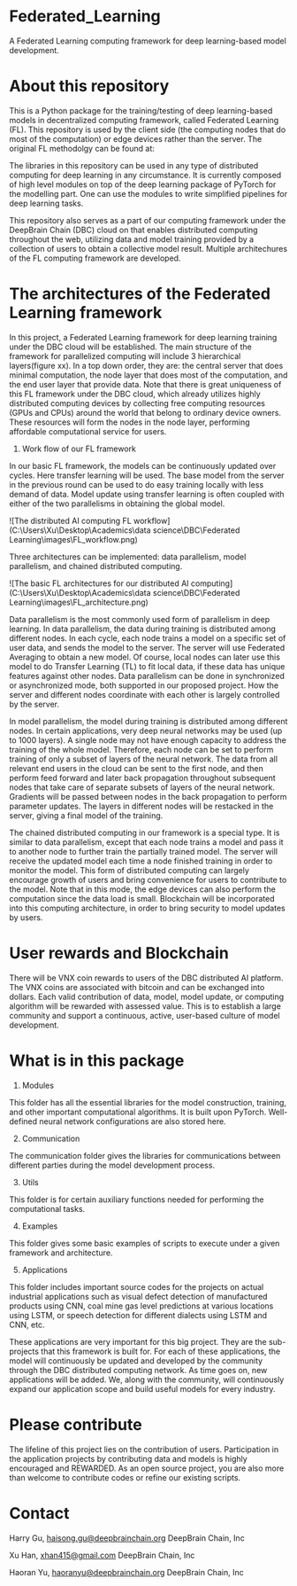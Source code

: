 # Federated_Learning
A Federated Learning computing framework for deep learning-based model development. 


# About this repository

This is a Python package for the training/testing of deep learning-based models in decentralized computing framework, called Federated Learning (FL). This repository is used by the client side (the computing nodes that do most of the computation) or edge devices rather than the server.  The original FL methodolgy can be found at:


The libraries in this repository can be used in any type of distributed computing for deep learning in any circumstance. It is currently composed of high level modules on top of the deep learning package of PyTorch for the modelling part. One can use the modules to write simplified pipelines for deep learning tasks. 

This repository also serves as a part of our computing framework under the DeepBrain Chain (DBC) cloud on that enables distributed computing throughout the web, utilizing data and model training provided by a collection of users to obtain a collective model result. Multiple architechures of the FL computing framework are developed.



# The architectures of the Federated Learning framework

In this project, a Federated Learning framework for deep learning training under the DBC cloud will be established. The main structure of the framework for parallelized computing will include 3 hierarchical layers(figure xx). In a top down order, they are: the central server that does minimal computation, the node layer that does most of the computation, and the end user layer that provide data. Note that there is great uniqueness of this FL framework under the DBC cloud, which already utilizes highly distributed computing devices by collecting free computing resources (GPUs and CPUs) around the world that belong to ordinary device owners. These resources will form the nodes in the node layer, performing affordable computational service for users. 

1) Work flow of our FL framework

In our basic FL framework, the models can be continuously updated over cycles. Here transfer learning will be used. The base model from the server in the previous round can be used to do easy training locally with less demand of data. Model update using transfer learning is often coupled with either of the two parallelisms in obtaining the global model.

![The distributed AI computing FL workflow](C:\Users\Xu\Desktop\Academics\data science\DBC\Federated Learning\images\FL_workflow.png)

Three architectures can be implemented: data parallelism, model parallelism, and chained distributed computing.

![The basic FL architectures for our distributed AI computing](C:\Users\Xu\Desktop\Academics\data science\DBC\Federated Learning\images\FL_architecture.png)

Data parallelism is the most commonly used form of parallelism in deep learning. In data parallelism, the data during training is distributed among different nodes. In each cycle, each node trains a model on a specific set of user data, and sends the model to the server. The server will use Federated Averaging to obtain a new model. Of course, local nodes can later use this model to do Transfer Learning (TL) to fit local data, if these data has unique features against other nodes. Data parallelism can be done in synchronized or asynchronized mode, both supported in our proposed project. How the server and different nodes coordinate with each other is largely controlled by the server.  

In model parallelism, the model during training is distributed among different nodes. In certain applications, very deep neural networks may be used (up to 1000 layers). A single node may not have enough capacity to address the training of the whole model. Therefore, each node can be set to perform training of only a subset of layers of the neural network. The data from all relevant end users in the cloud can be sent to the first node, and then perform feed forward and later back propagation throughout subsequent nodes that take care of separate subsets of layers of the neural network. Gradients will be passed between nodes in the back propagation to perform parameter updates. The layers in different nodes will be restacked in the server, giving a final model of the training. 

The chained distributed computing in our framework is a special type. It is similar to data parallelism, except that each node trains a model and pass it to another node to further train the partially trained model. The server will receive the updated model each time a node finished training in order to monitor the model. This form of distributed computing can largely encourage growth of users and bring convenience for users to contribute to the model. Note that in this mode, the edge devices can also perform the computation since the data load is small. Blockchain will be incorporated into this computing architecture, in order to bring security to model updates by users.


# User rewards and Blockchain

There will be VNX coin rewards to users of the DBC distributed AI platform. The VNX coins are associated with bitcoin and can be exchanged into dollars. Each valid contribution of data, model, model update, or computing algorithm will be rewarded with assessed value. This is to establish a large community and support a continuous, active, user-based culture of model development.


# What is in this package

1. Modules

This folder has all the essential libraries for the model construction, training, and other important computational algorithms. It is built upon PyTorch. Well-defined neural network configurations are also stored here. 


2. Communication

The communication folder gives the libraries for communications between different parties during the model development process. 


3. Utils

This folder is for certain auxiliary functions needed for performing the computational tasks.


4. Examples

This folder gives some basic examples of scripts to execute under a given framework and architecture.


5. Applications

This folder includes important source codes for the projects on actual industrial applications such as visual defect detection of manufactured products using CNN, coal mine gas level predictions at various locations using LSTM, or speech detection for different dialects using LSTM and CNN, etc.

These applications are very important for this big project. They are the sub-projects that this framework is built for. For each of these applications, the model will continuously be updated and developed by the community through the DBC distributed computing network. As time goes on, new applications will be added. We, along with the community, will continuously expand our application scope and build useful models for every industry.


# Please contribute

The lifeline of this project lies on the contribution of users. Participation in the application projects by contributing data and models is highly encouraged and REWARDED. As an open source project, you are also more than welcome to contribute codes or refine our existing scripts.


# Contact
Harry Gu, haisong.gu@deepbrainchain.org     DeepBrain Chain, Inc

Xu Han, xhan415@gmail.com     DeepBrain Chain, Inc

Haoran Yu, haoranyu@deepbrainchain.org     DeepBrain Chain, Inc


